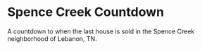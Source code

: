 # Spence Creek Countdown

A countdown to when the last house is sold in the Spence Creek neighborhood of Lebanon, TN.